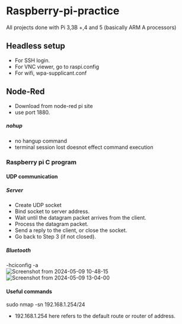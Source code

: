 # Raspberry-pi-practice
All projects done with Pi 3,3B +,4 and 5 (basically ARM A processors)
## Headless setup
- For SSH login.
- For VNC viewer, go to raspi.config
- For wifi, wpa-supplicant.conf
## Node-Red
- Download from node-red pi site
- use port 1880.
##### nohup
- no hangup command
- terminal session lost doesnot effect command execution
### Raspberry pi C program
#### UDP communication
##### Server
- Create UDP socket
- Bind socket to server address.
- Wait until the datagram packet arrives from the client.
- Process the datagram packet.
- Send a reply to the client, or close the socket.
- Go back to Step 3 (if not closed).
##### Bluetooth
-hciconfig -a
<br>![Screenshot from 2024-05-09 10-48-15](https://github.com/hawahari/Raspberry-pi-practice/assets/149294262/de0b58fc-a210-403d-ae98-7fc4affe5bc9)
<br>![Screenshot from 2024-05-09 13-04-00](https://github.com/hawahari/Raspberry-pi-practice/assets/149294262/f6365f63-6615-4fa7-b5c1-a623a946ba7a)

#### Useful commands
sudo nmap -sn 192.168.1.254/24<br>
- 192.168.1.254 here refers to the default route or router of address.
